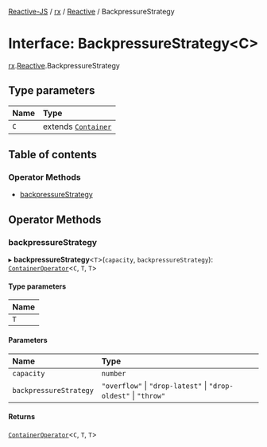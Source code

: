 [Reactive-JS](../README.md) / [rx](../modules/rx.md) / [Reactive](../modules/rx.Reactive.md) / BackpressureStrategy

# Interface: BackpressureStrategy<C\>

[rx](../modules/rx.md).[Reactive](../modules/rx.Reactive.md).BackpressureStrategy

## Type parameters

| Name | Type |
| :------ | :------ |
| `C` | extends [`Container`](containers.Container-1.md) |

## Table of contents

### Operator Methods

- [backpressureStrategy](rx.Reactive.BackpressureStrategy.md#backpressurestrategy)

## Operator Methods

### backpressureStrategy

▸ **backpressureStrategy**<`T`\>(`capacity`, `backpressureStrategy`): [`ContainerOperator`](../modules/containers.md#containeroperator)<`C`, `T`, `T`\>

#### Type parameters

| Name |
| :------ |
| `T` |

#### Parameters

| Name | Type |
| :------ | :------ |
| `capacity` | `number` |
| `backpressureStrategy` | ``"overflow"`` \| ``"drop-latest"`` \| ``"drop-oldest"`` \| ``"throw"`` |

#### Returns

[`ContainerOperator`](../modules/containers.md#containeroperator)<`C`, `T`, `T`\>
